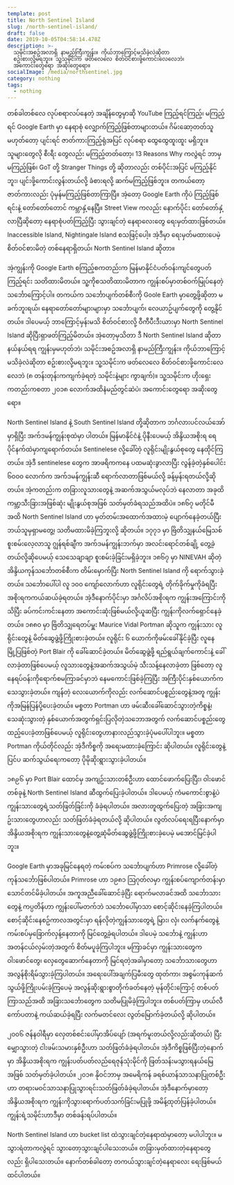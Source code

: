 ```yaml
---
template: post
title: North Sentinel Island
slug: /north-sentinel-island/
draft: false
date: 2019-10-05T04:58:14.478Z
description: >-
  သမိုင်းအစဥ်အလာရှိ နာမည်ကြီးကျွန်း။ ကိုယ်ဘာကြောင့်မသိခဲ့လဲဆိုတာ
  စဥ်းစားလို့မရဘူး။ သူ့သမိုင်းက ဖတ်လေလေ စိတ်ဝင်စားဖို့ကောင်းလေလေဘဲ၊
  အကောင်းတွေရော အဆိုးတွေရော။
socialImage: /media/northsentinel.jpg
category: nothing
tags:
  - nothing
---
```

တစ်ခါတစ်လေ လုပ်စရာလပ်နေတဲ့ အချိန်တွေမှာဆို YouTube ကြည့်ရင်ကြည့်၊ မကြည့်ရင် Google Earth မှာ နေရာစုံ လျှောက်ကြည့်ဖြစ်တာများတယ်။ ဂိမ်းဆော့တတ်သူ မဟုတ်တော့ ပျင်းရင် ဇာတ်ကားကြည့်ရုံအပြင် လုပ်စရာ ထွေထွေထူးထူး မရှိဘူး။ သူများတွေလို စီးရီး တွေလည်း မကြည့်တတ်တော့၊ 13 Reasons Why ကလွဲရင် ဘာမှ မကြည့်ဖြစ်၊ GoT တို့ Stranger Things တို့ ဆိုတာလည်း တစ်ပိုင်းအပြင် မကြည့်နိုင်ဘူး၊ ပျင်းဖို့ကောင်းလွန်းတယ်လို့ ခံစားရလို့ ဆက်မကြည့်ဖြစ်ဘူး။ တကယ်တော့ ဇာတ်ကားလည်း ပုံမှန်မကြည့်ဖြစ်တာကြာပြီ။ အဲ့တော့ Google Earth ကိုပဲ ကြည့်ဖြစ်ရင်းနဲ့ တော်တော်တောင် ကမ္ဘာနှံ့နေပြီ။ Street View ကလည်း နောက်ပိုင်း တော်တော်နှံ့လာပြီဆိုတော့ နေရာစုံပတ်ကြည့်ပြီး သွားချင်တဲ့ နေရာလေးတွေ ရေးမှတ်ထားဖြစ်တယ်။ Inaccessible Island, Nightingale Island စသဖြင့်ပေါ့။ အဲ့ဒီမှာ ရေးမှတ်မထားပေမဲ့ စိတ်ဝင်စားမိတဲ့ တစ်နေရာရှိတယ်၊ North Sentinel Island ဆိုတာ။

အဲ့ကျွန်းကို Google Earth စကြည့်စကတည်းက မြန်မာနိုင်ငံပတ်ဝန်းကျင်တွေပတ်ကြည့်ရင်း သတိထားမိတယ်။ သူ့ကိုစသတိထားမိတာက ကျွန်းစပ်မှာတစ်ဝက်မြုပ်နေတဲ့ သင်္ဘောကြောင့်ပါ။ တကယ်က သင်္ဘောပျက်တစ်စီးကို Goole Earth မှာတွေ့ဖို့ဆိုတာ မခက်ဘူးရယ်၊ နေရာတော်တော်များများမှာ သင်္ဘောပျက်၊ လေယာဥ်ပျက်တွေကို တွေ့နိုင်တယ်။ ဒါပေမယ့် ဘာကြောင့်မှန်းမသိ စိတ်ဝင်စားလို့ ဝီကီပီးဒီးယားမှာ North Sentinel Island ဆိုပြီးရှာဖတ်ကြည့်မိတယ်။ အဲ့တော့မှသိတာ ဒီ North Sentinel lsland ဆိုတာ နယ်နယ်ရရ ကျွန်းမှမဟုတ်ဘဲ၊ သမိုင်းအစဥ်အလာရှိ နာမည်ကြီးကျွန်း။ ကိုယ်ဘာကြောင့်မသိခဲ့လဲဆိုတာ စဥ်းစားလို့မရဘူး။ သူ့သမိုင်းက ဖတ်လေလေ စိတ်ဝင်စားဖို့ကောင်းလေလေဘဲ (၈ တန်းတုန်းကကျက်ခဲ့ရတဲ့ သမိုင်းနဲ့များ ကွာချက်)။ သူ့သမိုင်းက ဟိုးရှေးကတည်းကစတာ ၂၀၁၈ လောက်အထိနံမည်တွင်ဆဲပဲ၊ အကောင်းတွေရော အဆိုးတွေရော။ 

North Sentinel Island နဲ့ South Sentinel Island တို့ဆိုတာက ဘင်္ဂလားပင်လယ်အော်မှာရှိပြီး အက်ဒမန်ကျွန်းစုထဲမှာ ပါတယ်။ မြန်မာနိုင်ငံနဲ့ ပိုနီးပေမယ့် အိန္ဒိယအစိုးရ ရေပိုင်နက်ထဲမှာကျရောက်တယ်။ Sentinelese လို့ခေါ်တဲ့ လူရိုင်းမျိုးနွယ်စုတွေ နေထိုင်ကြတယ်။ အဲ့ဒီ sentinelese တွေက အာဖရိကကနေ ပထမဆုံးခွာလာပြီး လွန်ခဲ့တဲ့နှစ်ပေါင်း ၆၀၀၀ လောက်က အက်ဒမန်ကျွန်းဆီ ရောက်လာတာဖြစ်မယ်လို့ ခန့်မှန်းရတယ်လို့ဆိုတယ်။ အဲ့ကတည်းက တခြားလူသားတွေနဲ့ အဆက်အသွယ်မလုပ်ဘဲ နေလာတာ အခုထိ ကမ္ဘာ့သီးခြားအဖြစ်ဆုံး မျိုးနွယ်စုအဖြစ် သတ်မှတ်ခံရသည်အထိပဲ။ ၁၈၆၇ မတိုင်မီအထိ North Sentinel Island ဟာ မှတ်တမ်းအထောက်အထားမဲ့ ပျောက်နေခဲ့တယ်ပြီး ဘယ်သူမှရှာမတွေ့၊ သတိမထားမိခဲ့ကြဘူးလို့ ဆိုတယ်။ ၁၇၇၁ မှာ ဗြိတိသျှနယ်မြေသစ်စူးစမ်းလေ့လာသူ ဂျွန်ရစ်ချီက အက်ဒမန်ကျွန်းဘက်မှာ အလင်းရောင်တစ်ချို့ တွေ့ခဲ့တယ်လို့ဆိုပေမယ့် သေသေချာချာ စူးစမ်းခဲ့ခြင်းမရှိခဲ့ဘူး။ ၁၈၆၇ မှာ NINEVAH ဆိုတဲ့ အိန္ဒိယကုန်သင်္ဘောတစ်စီးက တိမ်းမှောက်ပြီး North Sentinel Island ကို ရောက်သွားခဲ့တယ်။ သင်္ဘောပေါ်ပါ လူ ၁၀၀ ကျော်လောက်ဟာ လူရိုင်းတွေရဲ့ တိုက်ခိုက်မှုကိုခံရပြီး အစိုးရကကယ်ဆယ်ခဲ့ရတယ်။ အဲ့ဒီနောက်ပိုင်းမှာ အင်္ဂလိပ်အစိုးရက ကျွန်းအကြောင်းကိုသိပြီး ခပ်ကင်းကင်းနေတာ အကောင်းဆုံးဖြစ်မယ်လို့ယူဆပြီး ကျွန်းကိုလက်ရှောင်နေခဲ့တယ်။ ၁၈၈၀ မှာ ဗြိတိသျှရေတပ်မှူး Maurice Vidal Portman ဆိုသူက ကျွန်းသား လူရိုင်းတွေနဲ့ မိတ်ဆွေဖွဲ့ဖို့ကြိုးစားခဲ့တယ်။ လူရိုင်း ၆ ယောက်ကိုဖမ်းခေါ်နိုင်ခဲ့ပြီး လူနေမြို့ပြဖြစ်တဲ့ Port Blair ကို ခေါ်ဆောင်ခဲ့တယ်။ မိတ်ဆွေဖွဲ့ဖို့ ရည်ရွယ်ချက်ကောင်းနဲ့ ခေါ်လာခဲ့တာဖြစ်ပေမယ့် လူသားတွေနဲ့အဆက်အသွယ်မဲ့ သီးသန့်နေလာခဲ့တာ ဖြစ်တော့ လူနေရပ်ဝန်းကိုရောက်စမကြာခင်မှာဘဲ နေမကောင်းဖြစ်ခဲ့ကြပြီး အကြီးပိုင်းနှစ်ယောက်က သေသွားခဲ့တယ်။ ကျန်တဲ့ လေးယောက်ကိုလည်း လက်ဆောင်ပစ္စည်းတွေနဲ့အတူ ကျွန်းကိုအမြန်ပြန်ပို့ပေးခဲ့တယ်။ မစ္စတာ Portman ဟာ ဖမ်းဆီးခေါ်ဆောင်သွားတဲ့ကိစ္စနဲ့၊ သေဆုံးသွားတဲ့ နှစ်ယောက်အတွက်ရှင်းပြလိုတဲ့သဘောအတွက် လက်ဆောင်ပစ္စည်းတွေထည့်ပေးခဲ့တာဖြစ်ပေမယ့် လူရိုင်းတွေဟာနားလည်သွားခဲ့ပုံမပေါ်ပါဘူး။ မစ္စတာ Portman ကိုယ်တိုင်လည်း အဲ့ဒီကိစ္စကို အရေးမထားခဲ့ကြောင်း ဆိုပါတယ်။ လူရိုင်းတွေနဲ့ ပြင်ပ ဆက်သွယ်ရေးကတော့ ပိုမိုဆိုးရွားသွားခဲ့ပါတယ်။

၁၈၉၆ မှာ  Port Blair ထောင်မှ အကျဥ်းသားတစ်ဦးဟာ ထောင်ဖောက်ပြေးပြီး၊ ဝါးဖောင်တစ်ခုနဲ့ North Sentinel Island ဆီထွက်ပြေးခဲ့ပါတယ်။ ဒါပေမယ့် ကံမကောင်းစွာနဲ့ပဲ ကျွန်းသားတွေရဲ့သတ်ဖြတ်ခြင်းကို ခံခဲ့ရပါတယ်။ အလားတူထွက်ပြေးတဲ့ အခြားအကျဥ်းသားတွေဟာလည်း သတ်ဖြတ်ခံခဲ့ရတယ်လို့ ဆိုပါတယ်။ လွတ်လပ်ရေးရပြီးနောက်မှာ အိန္ဒိယအစိုးရက ကျွန်းသားတွေနဲ့တွေ့ဆုံမိတ်ဆွေဖွဲ့ဖို့ကြိုးစားခဲ့ပေမဲ့ မအောင်မြင်ခဲ့ပါဘူး။

Google Earth မှာအခုမြင်နေရတဲ့ ကမ်းစပ်က သင်္ဘောပျက်ဟာ Primrose  လို့ခေါ်တဲ့ ကုန်သင်္ဘောဖြစ်ပါတယ်။  Primrose ဟာ ၁၉၈၁ သြဂုတ်လမှာ ကျွန်းစပ်ကျောက်တန်းမှာ သောင်တင်မိခဲ့ပါတယ်။ အကူအညီခေါ်ဆောင်ခဲ့ပြီး ရောက်မလာခင်အထိ သင်္ဘောသားတွေနဲ့ ကပ္ပတိန်ဟာ ကျွန်းပေါ်မတက်ဘဲ သင်္ဘောပေါ်မှာသာ စောင့်ဆိုင်းနေခဲ့ကြပါတယ်။ စောင့်ဆိုင်းနေစဥ်ကာလအတွင်းမှာ ရန်လိုတဲ့ကျွန်သားတွေရဲ့ မြား၊ လှံ၊ လက်နက်တွေနဲ့ ကမ်းစပ်မှခြောက်လှန့်နေတာကို မြင်တွေ့ခဲ့ရပါတယ်။ ဒါပေမဲ့ သင်္ဘောနဲ့ ကျွန်းဟာ အတန်ငယ်လှမ်းတဲ့အတွက် စိတ်မပူခဲ့ကြပါဘူး။ မကြာခင်မှာ ကျွန်းသားတွေက ဝါးဖောင်တွေ၊ လှေတွေဆောက်နေတာကို မြင်ရတဲ့အခါမှာတော့ သင်္ဘောသားတွေဟာအလွန်စိုးရိမ်သွားခဲ့ကြပါတယ်။ အရေးပေါ်အချက်ပြမီးတွေ ထုတ်ကာ၊ အစွမ်းကုန်ဆက်သွယ်ဖို့ကြိုးပမ်းခဲ့ကြပေမဲ့ အလွန်ဆိုးရွားစွာတိုက်ခတ်နေတဲ့ မုန်တိုင်းကြောင့် တစ်ပတ်ကြာသည်အထိ အခြားသင်္ဘောတွေက သတိမပြုမိခဲ့ကြပါဘူး။ တစ်ပတ်ကြာမှ ဟယ်လီကော်ပတာနဲ့ ကယ်ဆယ်ခဲ့ရပြီး လက်မတင်လေး လွတ်မြောက်ခဲ့တယ်လို့ ဆိုပါတယ်။

၂၀၀၆ ဇန်နဝါရီမှာ လှေတစ်စင်းပေါ်မှာအိပ်ပျော် (အရက်မူးတယ်လို့လည်းဆိုတယ်) ပြီး မျှောသွားတဲ့ ငါးဖမ်းသမားနှစ်ဦးဟာ သတ်ဖြတ်ခံခဲ့ရပါတယ်။ အဲ့ဒီကိစ္စဖြစ်ပြီးတဲ့နောက်မှာ အိန္ဒိယအစိုးရက ကျွန်းပတ်ပတ်လည်ရေဇုန်သုံးမိုင်ကို ဖြတ်သန်းမသွားရနယ်မြေအဖြစ် သတ်မှတ်ခဲ့ပါတယ်။ ၂၀၁၈ နိုဝင်ဘာမှ အမေရိကန် ခရစ်ယာန်သာသနာပြုတစ်ဦးဟာ တရားမဝင်သာသနာပြုသွားရင်းသတ်ဖြတ်ခံခဲ့ရပါတယ်။ အဲ့ဒီနောက်မှာတော့ အိန္ဒိယအစိုးရက ကျွန်းကိုသွားရောက်ပတ်သက်ခြင်းမပြုဖို့ အမိန့်ထုတ်ပြန်ခဲ့ပါတယ်။ ကျွန်းရဲ့သမိုင်းဟာဒီမှာ တစ်ခန်းရပ်ပါတယ်။

North Sentinel Island ဟာ bucket list ထဲသွားချင်တဲ့နေရာထဲမှာတော့ မပါပါဘူး။ မသွားရဲတာကလွဲရင် သွားတော့သွားချင်ပါသေးတယ်။ တခြားမှတ်ထားတဲ့နေရာတွေလည်း ရှိပါသေးတယ်။ နောက်တစ်ခါတော့ တကယ်သွားချင်တဲ့နေရာလေး ရေးဖြစ်မယ်ထင်ပါတယ်။
